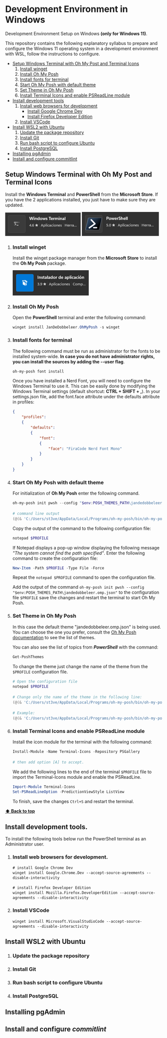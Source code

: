 # Development Environment in Windows

Development Environment Setup on Windows **(only for Windows 11)**. 

This repository contains the following explanatory syllabus to prepare and configure the Windows 11 operating system in a development environment with WSL, follow the instructions to configure.

- [Setup Windows Terminal with Oh My Post and Terminal Icons](#setup-windows-terminal-with-oh-my-post-and-terminal-icons)
    1. [Install winget](#install-winget)
    2. [Install Oh My Posh](#install-oh-my-posh)
    3. [Install fonts for terminal](#install-fonts-for-terminal)
    4. [Start Oh My Posh with default theme](#start-oh-my-posh-with-default-theme)
    5. [Set Theme in Oh My Posh](#set-theme-in-oh-my-posh)
    6. [Install Terminal Icons and enable PSReadLine module](#install-terminal-icons-and-enable-psreadline-module)
- [Install development tools](#install-development-tools)
    1. [Install web browsers for development](#install-web-browsers-for-development)
        - [Install Google Chrome Dev](#install-web-browsers-for-development)
        - [Install Firefox Developer Edition](#install-web-browsers-for-development)
    2. [Install VSCode](#install-vscode)
- [Install WSL2 with Ubuntu](#install-wsl2-with-ubuntu)
    1. [Update the package repository](#update-the-package-repository)
    2. [Install Git](#install-git)
    3. [Run bash script to configure Ubuntu](#run-bash-script-to-configure-ubuntu)
    4. [Install PostgreSQL](#install-postgresql)
- [Installing pgAdmin](#installing-pgadmin)
- [Install and configure commitlint](#install-and-configure-commitlint)

## Setup Windows Terminal with Oh My Post and Terminal Icons 

Install the **Windows Terminal** and **PowerShell** from the **Microsoft Store**. If you have the 2 applications installed, you just have to make sure they are updated.

![Windows Terminal](./assets/imgs/153222.png)
![PowerShell](./assets/imgs/153223.png)

1. ### Install winget

    Install the winget package manager from the **Microsoft Store** to install the **Oh My Posh** package.

    ![winget](./assets/imgs/153224.png)

2. ### Install Oh My Posh

    Open the **PowerShell** terminal and enter the following command:

    ```powershell
    winget install JanDeDobbeleer.OhMyPosh -s winget
    ```
3. ### Install fonts for terminal

    The following command must be run as administrator for the fonts to be installed system-wide. **In case you do not have administrator rights, you can install the sources by adding the --user flag**.

    ```powershell
    oh-my-posh font install
    ```
    Once you have installed a Nerd Font, you will need to configure the Windows Terminal to use it. This can be easily done by modifying the Windows Terminal settings (default shortcut: **CTRL + SHIFT + ,**). In your settings.json file, add the font.face attribute under the defaults attribute in profiles:

    ```json
    {
        "profiles":
        {
            "defaults":
            {
                "font": 
                {
                    "face": "FiraCode Nerd Font Mono"
                }
            }
        }
    }
    ```
4. ### Start Oh My Posh with default theme

    For initialization of **Oh My Posh** enter the following command. 
    
    ```powershell
    oh-my-posh init pwsh --config "$env:POSH_THEMES_PATH\jandedobbeleer.omp.json"

    # command line output
    (@(& 'C:/Users/st3ve/AppData/Local/Programs/oh-my-posh/bin/oh-my-posh.exe' init pwsh --config='C:\Users\st3ve\AppData\Local\Programs\oh-my-posh\themes\jandedobbeleer.omp.json' --print) -join "`n") | Invoke-Expression
    ```
    Copy the output of the command to the following configuration file: 

    ```powershell
    notepad $PROFILE
    ```
    If Notepad displays a pop-up window displaying the following message *"The system cannot find the path specified"*. Enter the following command to create the configuration file:

    ```powershell
    New-Item -Path $PROFILE -Type File -Force
    ```

    Repeat the `notepad $PROFILE` command to open the configuration file.

    Add the output of the command `oh-my-posh init pwsh --config "$env:POSH_THEMES_PATH\jandedobbeleer.omp.json"` to the configuration file `$PROFILE` save the changes and restart the terminal to start Oh My Posh.

5. ### Set Theme in Oh My Posh     

    In this case the default theme "jandedobbeleer.omp.json" is being used. You can choose the one you prefer, consult the [Oh My Posh documentation](https://ohmyposh.dev/docs/themes) to see the list of themes.

    You can also see the list of topics from ***PowerShell*** with the command:

    ```powershell
    Get-PoshThemes
    ```
    To change the theme just change the name of the theme from the `$PROFILE` configuration file.

    ```powershell
    # Open the configuration file
    notepad $PROFILE

    # Change only the name of the theme in the following line:
    (@(& 'C:/Users/st3ve/AppData/Local/Programs/oh-my-posh/bin/oh-my-posh.exe' init pwsh --config='C:\Users\st3ve\AppData\Local\Programs\oh-my-posh\themes\"new theme name".omp.json' --print) -join "`n") | Invoke-Expression

    # Example:
    (@(& 'C:/Users/st3ve/AppData/Local/Programs/oh-my-posh/bin/oh-my-posh.exe' init pwsh --config='C:\Users\st3ve\AppData\Local\Programs\oh-my-posh\themes\pure.omp.json' --print) -join "`n") | Invoke-Expression
    ```
6. ### Install Terminal Icons and enable PSReadLine module

    Install the icon module for the terminal with the following command:

    ```powershell
    Install-Module -Name Terminal-Icons -Repository PSGallery

    # then add option [A] to accept.
    ```
    We add the following lines to the end of the terminal `$PROFILE` file to import the Terminal-Icons module and enable the PSReadLine.

    ```powershell
    Import-Module Terminal-Icons
    Set-PSReadLineOption -PredictionViewStyle ListView
    ```
    To finish, save the changes `Ctrl+S` and restart the terminal.
    
**[⬆ Back to top](#development-environment-in-windows)**

## Install development tools.

To install the following tools below run the PowerShell terminal as an Administrator user.

1. ### Install web browsers for development.

    ```
    # install Google Chrome Dev
    winget install Google.Chrome.Dev --accept-source-agreements --disable-interactivity

    # install Firefox Developer Edition
    winget install Mozilla.Firefox.DeveloperEdition --accept-source-agreements --disable-interactivity
    ```
2. ### Install VSCode

    ```
    winget install Microsoft.VisualStudioCode --accept-source-agreements --disable-interactivity
    ```
## Install WSL2 with Ubuntu

 1. ### Update the package repository
 2. ### Install Git
 3. ### Run bash script to configure Ubuntu
 4. ### Install PostgreSQL

## Installing pgAdmin

## Install and configure *commitlint*

